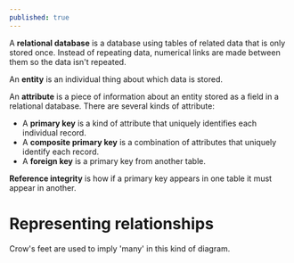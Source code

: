 ```yaml
---
published: true
---
```

A **relational database** is a database using tables of related data that is only stored once. Instead of repeating data, numerical links are made between them so the data isn't repeated.

An **entity** is an individual thing about which data is stored.

An **attribute** is a piece of information about an entity stored as a field in a relational database. There are several kinds of attribute:

+ A **primary key** is a kind of attribute that uniquely identifies each individual record.
+ A **composite primary key** is a combination of attributes that uniquely identify each record.
+ A **foreign key** is a primary key from another table.

**Reference integrity** is how if a primary key appears in one table it must appear in another.

# Representing relationships
Crow's feet are used to imply 'many' in this kind of diagram.